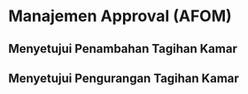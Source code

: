 # Manajemen Approval (AFOM)
## Menyetujui Penambahan Tagihan Kamar
## Menyetujui Pengurangan Tagihan Kamar